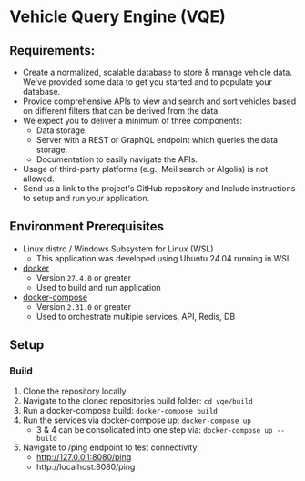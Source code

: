 # Vehicle Query Engine (VQE)

## Requirements:
- Create a normalized, scalable database to store & manage vehicle data. We've provided some data to get you started and to populate your database.
- Provide comprehensive APIs to view and search and sort vehicles based on different filters that can be derived from the data.
- We expect you to deliver a minimum of three components:
    - Data storage.
    - Server with a REST or GraphQL endpoint which queries the data storage.
    - Documentation to easily navigate the APIs.
- Usage of third-party platforms (e.g., Meilisearch or Algolia) is not allowed.
- Send us a link to the project's GitHub repository and Include instructions to setup and run your application.

## Environment Prerequisites

- Linux distro / Windows Subsystem for Linux (WSL)
    - This application was developed using Ubuntu 24.04 running in WSL
- [docker](https://docs.docker.com/get-started/get-docker/)
    - Version `27.4.0` or greater
    - Used to build and run application
- [docker-compose](https://docs.docker.com/compose/install/)
    - Version `2.31.0` or greater
    - Used to orchestrate multiple services, API, Redis, DB

## Setup

### Build

1. Clone the repository locally
2. Navigate to the cloned repositories build folder: `cd vqe/build`
3. Run a docker-compose build: `docker-compose build`
4. Run the services via docker-compose up: `docker-compose up`
    - 3 & 4 can be consolidated into one step via: `docker-compose up --build`
5. Navigate to /ping endpoint to test connectivity:
    - http://127.0.0.1:8080/ping
    - http://localhost:8080/ping
